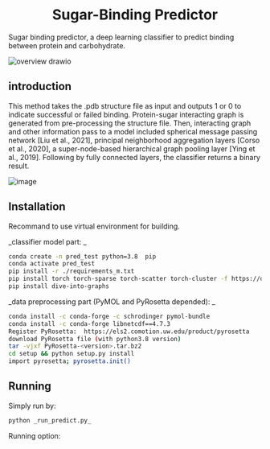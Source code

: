 
 <h1 align="center">Sugar-Binding Predictor</h1>

Sugar binding predictor, a deep learning classifier to predict binding between protein and carbohydrate.  

![overview drawio](https://github.com/Jacky233emm/sugar_binding_predictor/assets/91257855/d781ac20-844f-42fe-bf31-033a57e2bebc)

 <h2 align="left">introduction</h2>


This method  takes the .pdb structure file as input and outputs 1 or 0 to indicate successful or failed binding. Protein-sugar interacting graph is generated from pre-processing the structure file. Then, interacting graph and other information pass to a model included spherical message passing network [Liu et al., 2021], principal neighborhood aggregation layers [Corso et al., 2020], a super-node-based hierarchical graph pooling layer [Ying et al., 2019]. Following by fully connected layers, the classifier returns a binary result.  

![image](https://github.com/Jacky233emm/sugar_binding_predictor/assets/91257855/9d2bb179-db61-4328-8851-bed8abfb9c94)


 <h2 align="left">Installation</h2>


Recommand to use virtual environment for building.

_classifier model part:  _
```sh
conda create -n pred_test python=3.8  pip  
conda activate pred_test  
pip install -r ./requirements_m.txt   
pip install torch torch-sparse torch-scatter torch-cluster -f https://data.pyg.org/whl/torch-1.13.0+cu117.html  
pip install dive-into-graphs
```

_data preprocessing part (PyMOL and PyRosetta depended):  _
```sh
conda install -c conda-forge -c schrodinger pymol-bundle  
conda install -c conda-forge libnetcdf==4.7.3  
Register PyRosetta:  https://els2.comotion.uw.edu/product/pyrosetta  
download PyRosetta file (with python3.8 version)   
tar -vjxf PyRosetta-<version>.tar.bz2  
cd setup && python setup.py install  
import pyrosetta; pyrosetta.init() 
```

 <h2 align="left">Running</h2>

Simply run by: 
```sh
python _run_predict.py_
```
Running option:


